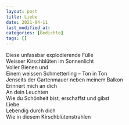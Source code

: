 ```yaml
---
layout: post
title: Liebe
date: 2021-04-11
last_modified_at:
categories: [Gedichte]
tags: []
---
```


Diese unfassbar explodierende Fülle  
Weisser Kirschblüten im Sonnenlicht  
Voller Bienen und  
Einem weissen Schmetterling – Ton in Ton  
Jenseits der Gartenmauer neben meinem Balkon  
Erinnert mich an dich  
An dein Leuchten  
Wie du Schönheit bist, erschaffst und gibst  
Liebe  
Lebendig durch dich  
Wie in diesem Kirschblütenstrahlen  
